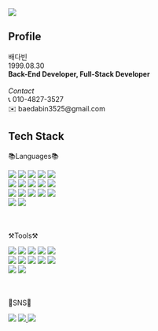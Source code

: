 <img src="https://capsule-render.vercel.app/api?type=waving&color=random&height=200&section=header&text=Kanchoco%20Github!&fontSize=90" />

<h2>Profile</h2>
<div>
  배다빈<br>
  1999.08.30<br>
  <b>Back-End Developer, Full-Stack Developer</b>
</div>
<br>
<i>Contact</i>
<div>
📞 010-4827-3527<br>
✉️ baedabin3525@gmail.com
</div>


<h2>Tech Stack</h2> 
<p>📚Languages📚</p>
<div>
  <img src="https://img.shields.io/badge/JavaScript-F7DF1E?style=flat&logo=JavaScript&logoColor=black"/>
  <img src="https://img.shields.io/badge/Node.js-339933?style=flat&logo=Node.js&logoColor=white"/>
  <img src="https://img.shields.io/badge/Java-339933?style=flat&logo=Java&logoColor=white"/>
  <img src="https://img.shields.io/badge/jQuery-0769AD?style=flat&logo=jQuery&logoColor=white"/>
  <img src="https://img.shields.io/badge/C-A8B9CC?style=flat&logo=C&logoColor=white"/>
  <br>
  <img src="https://img.shields.io/badge/C%2B%2B-00599C?style=flat&logo=C%2B%2B&logoColor=white"/>
  <img src="https://img.shields.io/badge/C%23-339933?style=flat&logo=C%23&logoColor=white"/>
  <img src="https://img.shields.io/badge/CSS3-1572B6?style=flat&logo=CSS3&logoColor=white"/>
  <img src="https://img.shields.io/badge/HTML5-E34F26?style=flat&logo=HTML5&logoColor=white"/>
  <img src="https://img.shields.io/badge/Oracle-F80000?style=flat&logo=Oracle&logoColor=white"/>
  <br>
  <img src="https://img.shields.io/badge/MySQL-4479A1?style=flat&logo=MySQL&logoColor=white"/>
  <img src="https://img.shields.io/badge/PHP-777BB4?style=flat&logo=PHP&logoColor=white"/>
  <img src="https://img.shields.io/badge/Python-3776AB?style=flat&logo=Python&logoColor=white"/>
  <img src="https://img.shields.io/badge/Spring-6DB33F?style=flat&logo=Spring&logoColor=white"/>
  <img src="https://img.shields.io/badge/Spring Boot-6DB33F?style=flat&logo=Spring Boot&logoColor=white"/>
  <br>
  <img src="https://img.shields.io/badge/MariaDB-003545?style=flat&logo=MariaDB&logoColor=white"/>  
  <img src="https://img.shields.io/badge/JSON-000000?style=flat&logo=JSON&logoColor=white"/>
  
</div>
<br>
<br>
<p>⚒Tools⚒</p>
<div>
  <img src="https://img.shields.io/badge/Gradle-02303A?style=flat&logo=Gradle&logoColor=white"/>
  <img src="https://img.shields.io/badge/Arduino-00979D?style=flat&logo=Arduino&logoColor=black"/>
  <img src="https://img.shields.io/badge/Eclipse IDE-2C2255?style=flat&logo=Eclipse IDE&logoColor=white"/>
  <img src="https://img.shields.io/badge/Visual Studio-5C2D91?style=flat&logo=Visual Studio&logoColor=white"/>
  <img src="https://img.shields.io/badge/Visual Studio Code-007ACC?style=flat&logo=Visual Studio Code&logoColor=white"/>
  <br>
  <img src="https://img.shields.io/badge/Atom-66595C?style=flat&logo=Atom&logoColor=white"/>
  <img src="https://img.shields.io/badge/IntelliJ IDEA-000000?style=flat&logo=IntelliJ IDEA&logoColor=white"/>
  <img src="https://img.shields.io/badge/Apache Tomcat-F8DC75?style=flat&logo=Apache Tomcat&logoColor=white"/>
  <img src="https://img.shields.io/badge/GitHub-000000?style=flat&logo=GitHub&logoColor=white"/>
  <img src="https://img.shields.io/badge/Sourcetree-0052CC?style=flat&logo=Sourcetree&logoColor=white"/>
  <br>
  <img src="https://img.shields.io/badge/Postman-FF6C37?style=flat&logo=Postman&logoColor=white"/>
  <img src="https://img.shields.io/badge/Slack-4A154B?style=flat&logo=Slack&logoColor=white"/>
</div>
<br>
<br>
<p>🎈SNS🎈</p>
<div>  
  <img src="https://img.shields.io/badge/Gmail-EA4335?style=flat&logo=Gmail&logoColor=white"/>
  <a href="https://www.notion.so/5f4d8d2bd2bf47889cb672ce19b2489f"> 
    <img src="https://img.shields.io/badge/Notion-000000?style=flat&logo=Notion&logoColor=white"/>
  </a>
  <img src="https://img.shields.io/badge/Tistory-000000?style=flat&logo=Tistory&logoColor=white"/>
</div>
<br>
<br>

<!---
kanchoco/kanchoco is a ✨ special ✨ repository because its `README.md` (this file) appears on your GitHub profile.
You can click the Preview link to take a look at your changes.
--->

